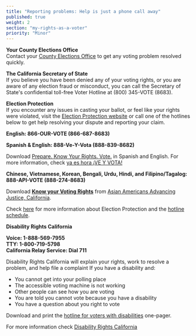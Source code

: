 ```yaml
---
title: "Reporting problems: Help is just a phone call away"
published: true
weight: 2
section: "my-rights-as-a-voter"
priority: "Minor"
---
```


**Your County Elections Office**  
Contact your [County Elections Office](#section-election-office-contact) to get any voting problem resolved quickly.  

**The California Secretary of State**  
If you believe you have been denied any of your voting rights, or you are aware of any election fraud or misconduct, you can call the Secretary of State's confidential toll-free Voter Hotline at (800) 345-VOTE (8683).  

**Election Protection**  
If you encounter any issues in casting your ballot, or feel like your rights were violated, visit the [Election Protection website](https://www.866ourvote.org/) or call one of the hotlines below to get help resolving your dispute and reporting your claim.  

**English: 866-OUR-VOTE (866-687-8683)**  

**Spanish & English: 888-Ve-Y-Vota (888-839-8682)**  

Download [Prepare. Know Your Rights. Vote.](https://drive.google.com/file/d/0B0h2E_kd8S-LOU1Sd3gwajRKVHo1X1g1WjFGdWwxWkJ1cmY0/view?usp=sharing) in Spanish and English. For more information, check [ya es hora ¡VE Y VOTA!](http://veyvota.yaeshora.info/state?id=0005)  

**Chinese, Vietnamese, Korean, Bengali, Urdu, Hindi, and Filipino/Tagalog: 888-API-VOTE (888-274-8683)**  

Download **[Know your Voting Rights](https://drive.google.com/file/d/1V_jqLtKIbf3fzlD3RtvvjXeq2TxBX3XX/view)** from [Asian Americans Advancing Justice, California](http://www.advancingjustice-alc.org/know-your-voting-rights/).  

Check [here](http://www.866ourvote.org/) for more information about Election Protection and the [hotline schedule](http://866ourvote.org/resources/#1524683963356-e1e39d95-b751).  

**Disability Rights California**  

**Voice: 1-888-569-7955  
TTY: 1-800-719-5798  
California Relay Service: Dial 711**  

Disability Rights California will explain your rights, work to resolve a problem, and help file a complaint If you have a disability and:  
- You cannot get into your polling place  
- The accessible voting machine is not working  
- Other people can see how you are voting  
- You are told you cannot vote because you have a disability  
- You have a question about you right to vote  

Download and print the [hotline for voters with disabilities](https://drive.google.com/file/d/16hakbOjXla2Nr57X0nfOjYkMjI366eUW/view?usp=sharing) one-pager.

For more information check [Disability Rights California](http://www.disabilityrightsca.org/pubs/PublicationsVoting.htm)  
